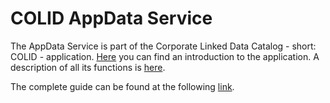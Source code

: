 # COLID AppData Service

The AppData Service is part of the Corporate Linked Data Catalog - short: COLID - application.
[Here](https://bayer-group.github.io/COLID-Documentation/#/?id=introduction) you can find an introduction to the application.
A description of all its functions is [here](https://bayer-group.github.io/COLID-Documentation/#/functional-specification).

The complete guide can be found at the following [link](https://bayer-group.github.io/COLID-Documentation/#/).
